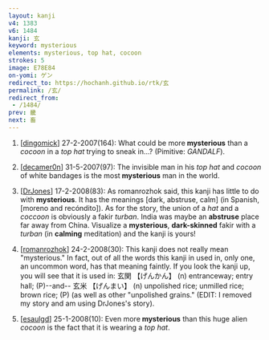 ```yaml
---
layout: kanji
v4: 1383
v6: 1484
kanji: 玄
keyword: mysterious
elements: mysterious, top hat, cocoon
strokes: 5
image: E78E84
on-yomi: ゲン
redirect_to: https://hochanh.github.io/rtk/玄
permalink: /玄/
redirect_from:
 - /1484/
prev: 畿
next: 畜
---
```


1) [<a href="http://kanji.koohii.com/profile/dingomick">dingomick</a>] 27-2-2007(164): What could be more<strong> mysterious</strong> than a <em>cocoon</em> in a <em>top hat</em> trying to sneak in...? (Pimitive: <em>GANDALF</em>).

2) [<a href="http://kanji.koohii.com/profile/decamer0n">decamer0n</a>] 31-5-2007(97): The invisible man in his <em>top hat</em> and <em>cocoon</em> of white bandages is the most<strong> mysterious</strong> man in the world.

3) [<a href="http://kanji.koohii.com/profile/DrJones">DrJones</a>] 17-2-2008(83): As romanrozhok said, this kanji has little to do with <strong>mysterious</strong>. It has the meanings [dark, abstruse, calm] (in Spanish, [moreno and recóndito]). As for the story, the union of a <em>hat</em> and a <em>coccoon</em> is obviously a fakir <em>turban</em>. India was maybe an <strong>abstruse</strong> place far away from China. Visualize a <strong>mysterious</strong>, <strong>dark-skinned</strong> fakir with a <em>turban</em> (in <strong>calming</strong> meditation) and the kanji is yours!

4) [<a href="http://kanji.koohii.com/profile/romanrozhok">romanrozhok</a>] 24-2-2008(30): This kanji does not really mean &quot;mysterious.&quot; In fact, out of all the words this kanji in used in, only one, an uncommon word, has that meaning faintly. If you look the kanji up, you will see that it is used in: 玄関 【げんかん】 (n) entranceway; entry hall; (P)--and-- 玄米 【げんまい】 (n) unpolished rice; unmilled rice; brown rice; (P) (as well as other &quot;unpolished grains.&quot; (EDIT: I removed my story and am using DrJones&#039;s story).

5) [<a href="http://kanji.koohii.com/profile/esaulgd">esaulgd</a>] 25-1-2008(10): Even more<strong> mysterious</strong> than this huge alien <em>cocoon</em> is the fact that it is wearing a <em>top hat</em>.

